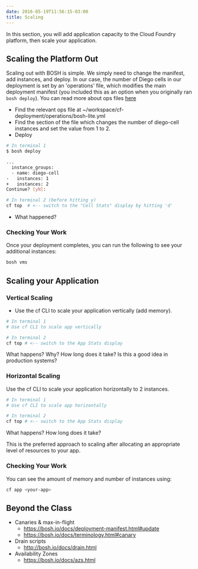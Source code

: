 ```yaml
---
date: 2016-05-19T11:56:15-03:00
title: Scaling
---
```


In this section, you will add application capacity to the Cloud Foundry platform, then scale your application.

## Scaling the Platform Out

Scaling out with BOSH is simple.  We simply need to change the manifest, add instances, and deploy.  In our case, the number of Diego cells in our deployment is set by an 'operations' file, which modifies the main deployment manifest (you included this as an option when you originally ran `bosh deploy`). You can read more about ops files [here](https://bosh.io/docs/cli-ops-files.html)

* Find the relevant ops file at ~/workspace/cf-deployment/operations/bosh-lite.yml
* Find the section of the file which changes the number of diego-cell instances and set the value from 1 to 2.
* Deploy

```sh
# In terminal 1
$ bosh deploy

...
  instance_groups:
  - name: diego-cell
-   instances: 1
+   instances: 2
Continue? [yN]:

# In terminal 2 (before hitting y)
cf top  # <-- switch to the "Cell Stats" display by hitting 'd'
```
* What happened?

### Checking Your Work

Once your deployment completes, you can run the following to see your additional instances:

```sh
bosh vms
```

## Scaling your Application

### Vertical Scaling

* Use the cf CLI to scale your application vertically (add memory).

```sh
# In terminal 1
# Use cf CLI to scale app vertically

# In terminal 2
cf top # <-- switch to the App Stats display
```

What happens?  Why?  How long does it take?  Is this a good idea in production systems?

### Horizontal Scaling

Use the cf CLI to scale your application horizontally to 2 instances.

```sh
# In terminal 1
# Use cf CLI to scale app horizontally

# In terminal 2
cf top # <-- switch to the App Stats display
```

What happens? How long does it take?

This is the preferred approach to scaling after allocating an appropriate level of resources to your app.

### Checking Your Work

You can see the amount of memory and number of instances using:

```sh
cf app <your-app>
```


## Beyond the Class

* Canaries & max-in-flight
  * https://bosh.io/docs/deployment-manifest.html#update
  * https://bosh.io/docs/terminology.html#canary
* Drain scripts
  * http://bosh.io/docs/drain.html
* Availability Zones
  * https://bosh.io/docs/azs.html
